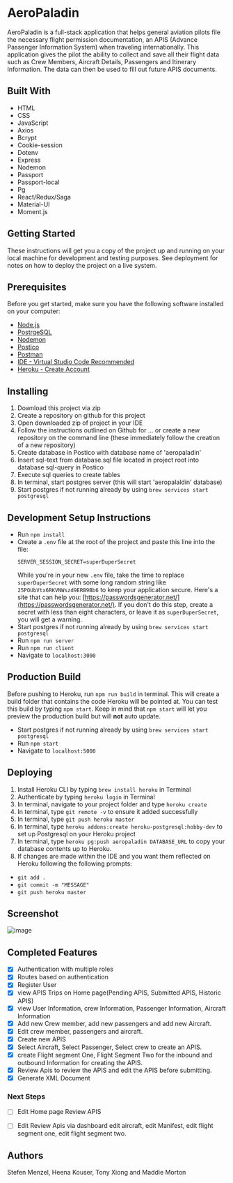 # AeroPaladin
AeroPaladin is a full-stack application that helps general aviation pilots file the necessary flight permission documentation, an APIS (Advance Passenger Information System) when traveling internationally. This application gives the pilot the ability to collect and save all their flight data such as Crew Members, Aircraft Details, Passengers and Itinerary Information. The data can then be used to fill out future APIS documents.

## Built With
* HTML
* CSS
* JavaScript
* Axios
* Bcrypt
* Cookie-session
* Dotenv
* Express
* Nodemon
* Passport
* Passport-local
* Pg
* React/Redux/Saga
* Material-UI
* Moment.js

## Getting Started
These instructions will get you a copy of the project up and running on your local machine for development and testing purposes. See deployment for notes on how to deploy the project on a live system.

## Prerequisites

Before you get started, make sure you have the following software installed on your computer:

- [Node.js](https://nodejs.org/en/)
- [PostrgeSQL](https://www.postgresql.org/)
- [Nodemon](https://nodemon.io/)
- [Postico](https://eggerapps.at/postico/)
- [Postman](https://www.getpostman.com/)
- [IDE - Virtual Studio Code Recommended](https://code.visualstudio.com/)
- [Heroku - Create Account](https://www.heroku.com/)

## Installing

1. Download this project via zip
2. Create a repository on github for this project
3. Open downloaded zip of project in your IDE
4. Follow the instructions outlined on Github for ... or create a new repository on the command line (these immediately follow    the creation of a new repository)
5. Create database in Postico with database name of 'aeropaladin'
6. Insert sql-text from database.sql file located in project root into database sql-query in Postico
7. Execute sql queries to create tables
8. In terminal, start postgres server (this will start 'aeropalaldin' database)
9. Start postgres if not running already by using `brew services start postgresql`

## Development Setup Instructions

* Run `npm install`
* Create a `.env` file at the root of the project and paste this line into the file:
    ```
    SERVER_SESSION_SECRET=superDuperSecret
    ```
    While you're in your new `.env` file, take the time to replace `superDuperSecret` with some long random string like `25POUbVtx6RKVNWszd9ERB9Bb6` to keep your application secure. Here's a site that can help you: [https://passwordsgenerator.net/](https://passwordsgenerator.net/). If you don't do this step, create a secret with less than eight characters, or leave it as `superDuperSecret`, you will get a warning.
* Start postgres if not running already by using `brew services start postgresql`
* Run `npm run server`
* Run `npm run client`
* Navigate to `localhost:3000`


## Production Build

Before pushing to Heroku, run `npm run build` in terminal. This will create a build folder that contains the code Heroku will be pointed at. You can test this build by typing `npm start`. Keep in mind that `npm start` will let you preview the production build but will **not** auto update.

* Start postgres if not running already by using `brew services start postgresql`
* Run `npm start`
* Navigate to `localhost:5000`

## Deploying

1. Install Heroku CLI by typing `brew install heroku` in Terminal
2. Authenticate by typing `heroku login` in Terminal
3. In terminal, navigate to your project folder and type `heroku create`
4. In terminal, type `git remote -v` to ensure it added successfully
5. In terminal, type `git push heroku master`
6. In terminal, type `heroku addons:create heroku-postgresql:hobby-dev` to set up Postgresql on your Heroku project
7. In terminal, type `heroku pg:push aeropaladin DATABASE_URL` to copy your database contents up to Heroku.
8. If changes are made within the IDE and you want them reflected on Heroku following the following prompts:
  * `git add .`
  * `git commit -m "MESSAGE"`
  * `git push heroku master`

## Screenshot

![image](https://user-images.githubusercontent.com/47267211/61001536-6ed3c300-a325-11e9-9564-1e0497fc7631.png)

## Completed Features

- [x] Authentication with multiple roles
- [x] Routes based on authentication
- [x] Register User
- [x] view APIS Trips on Home page(Pending APIS, Submitted APIS, Historic APIS)
- [x] view User Information, crew Information, Passenger Information, Aircraft Information
- [x] Add new Crew member, add new passengers and add new Aircraft.
- [x] Edit crew member, passengers and aircraft.
- [x] Create new APIS 
- [x] Select Aircraft, Select Passenger, Select crew to create an APIS.
- [x] create Flight segment One, Flight Segment Two for the inbound and outbound Information for creating the APIS.
- [x] Review Apis to review the APIS and edit the APIS before submitting.
- [x] Generate XML Document

### Next Steps

- [ ] Edit Home page Review APIS
- [ ] Edit Review Apis via dashboard edit aircraft, edit Manifest, edit flight segment one, edit flight segment two.



## Authors

Stefen Menzel, Heena Kouser, Tony Xiong and Maddie Morton




